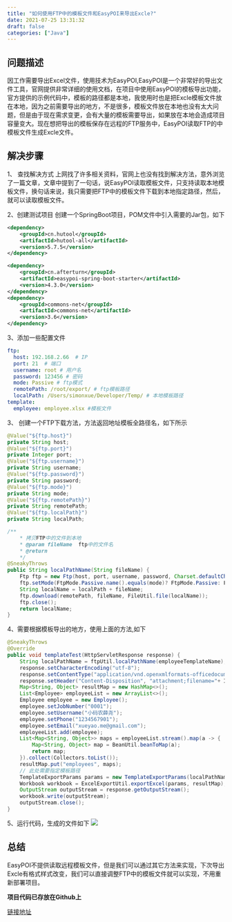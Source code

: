 ```yaml
---
title: "如何使用FTP中的模板文件和EasyPOI来导出Excle?"
date: 2021-07-25 13:31:32
draft: false
categories: ["Java"]
--- 
```


## 问题描述

因工作需要导出Excel文件，使用技术为EasyPOI,EasyPOI是一个非常好的导出文件工具，官网提供非常详细的使用文档，在项目中使用EasyPOI的模板导出功能，官方提供的示例代码中，模板的路径都是本地，我使用时也是把Excle模板文件放在本地，因为之前需要导出的地方，不是很多，模板文件放在本地也没有太大问题，但是由于现在需求变更，会有大量的模板需要导出，如果放在本地会造成项目容量变大。现在想把导出的模板保存在远程的FTP服务中，EasyPOI读取FTP的中模板文件生成Excle文件。

## 解决步骤

1、 查找解决方式
上网找了许多相关资料，官网上也没有找到解决方法，意外浏览了一篇文章，文章中提到了一句话，说EasyPOI读取模板文件，只支持读取本地模板文件，换句话来说，我只需要把FTP中的模板文件下载到本地指定路径，然后，就可以读取模板文件。

2、创建测试项目
创建一个SpringBoot项目，POM文件中引入需要的Jar包，如下
``` xml
<dependency>
    <groupId>cn.hutool</groupId>
    <artifactId>hutool-all</artifactId>
    <version>5.7.5</version>
</dependency>

<dependency>
    <groupId>cn.afterturn</groupId>
    <artifactId>easypoi-spring-boot-starter</artifactId>
    <version>4.3.0</version>
</dependency>
<dependency>
    <groupId>commons-net</groupId>
    <artifactId>commons-net</artifactId>
    <version>3.6</version>
</dependency>
```
3、添加一些配置文件
``` yml
ftp:
  host: 192.168.2.66  # IP
  port: 21  # 端口
  username: root # 用户名
  password: 123456 # 密码
  mode: Passive # ftp模式
  remotePath: /root/export/ # ftp模板路径
  localPath: /Users/simonxue/Developer/Temp/ # 本地模板路径
template:
  employee: employee.xlsx #模板文件
```
3、 创建一个FTP下载方法，方法返回地址模板全路径名，如下所示
``` java
@Value("${ftp.host}")
private String host;
@Value("${ftp.port}")
private Integer port;
@Value("${ftp.username}")
private String username;
@Value("${ftp.password}")
private String password;
@Value("${ftp.mode}")
private String mode;
@Value("${ftp.remotePath}")
private String remotePath;
@Value("${ftp.localPath}")
private String localPath;

/**
    * 拷贝FTP中的文件到本地
    * @param fileName  ftp中的文件名
    * @return
    */
@SneakyThrows
public String localPathName(String fileName) {
    Ftp ftp = new Ftp(host, port, username, password, Charset.defaultCharset());
    ftp.setMode(FtpMode.Passive.name().equals(mode)? FtpMode.Passive: FtpMode.Active);
    String localName = localPath + fileName;
    ftp.download(remotePath, fileName, FileUtil.file(localName));
    ftp.close();
    return localName;
}
```

4、需要根据模板导出的地方，使用上面的方法,如下
``` java
@SneakyThrows
@Override
public void templateTest(HttpServletResponse response) {
    String localPathName = ftpUtil.localPathName(employeeTemplateName);
    response.setCharacterEncoding("utf-8");
    response.setContentType("application/vnd.openxmlformats-officedocument.spreadsheetml.sheet");
    response.setHeader("Content-Disposition", "attachment;filename="+ IdUtil.getSnowflake(0,0).nextIdStr()+".xlsx");
    Map<String, Object> resultMap = new HashMap<>();
    List<Employee> employeeList = new ArrayList<>();
    Employee employee = new Employee();
    employee.setJobNumber("0001");
    employee.setUsername("小码农薛尧");
    employee.setPhone("1234567901");
    employee.setEmail("xueyao.me@gmail.com");
    employeeList.add(employee);
    List<Map<String, Object>> maps = employeeList.stream().map(a -> {
        Map<String, Object> map = BeanUtil.beanToMap(a);
        return map;
    }).collect(Collectors.toList());
    resultMap.put("employees", maps);
    // 此处需要指定模板路径
    TemplateExportParams params = new TemplateExportParams(localPathName, "test");
    Workbook workbook = ExcelExportUtil.exportExcel(params, resultMap);
    OutputStream outputStream = response.getOutputStream();
    workbook.write(outputStream);
    outputStream.close();
}
```
5、运行代码，生成的文件如下
![](https://ueyao.github.io/image-hosting/blog/2021/7/202107751450.png)

## 总结

EasyPOI不提供读取远程模板文件，但是我们可以通过其它方法来实现，下次导出Excle有格式样式改变，我们可以直接调整FTP中的模板文件就可以实现，不用重新部署项目。

**项目代码已存放在Github上**

[链接地址](https://github.com/flowstone/test-code-2021/tree/master/easypoi-export-template)